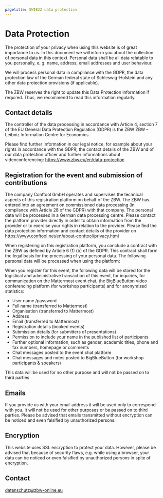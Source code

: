 ```yaml
---
pagetitle: SWIB22 data protection
---
```


# Data Protection

The protection of your privacy when using this website is of great importance to us. In this document we will inform you about the collection of personal data in this context. Personal data shall be all data relatable to you personally, e. g. name, address, email addresses and user behaviour.

We will process personal data in compliance with the GDPR, the data protection law of the German federal state of Schleswig-Holstein and any other data protection provisions (if applicable).

The ZBW reserves the right to update this Data Protection Information if required. Thus, we recommend to read this information regularly.

## Contact details

The controller of the data processing in accordance with Article 4, section 7 of the EU General Data Protection Regulation (GDPR) is the ZBW ZBW &#8211; Leibniz Information Centre for Economics.

Please find further information in our legal notice, for example about your rights in accordance with the GDPR, the contact details of the ZBW and of our data protection officer and further informations about videoconferencing: https://www.zbw.eu/en/data-protection

## Registration for the event and submission of contributions

The company Conftool GmbH operates and supervises the technical aspects of this registration platform on behalf of the ZBW. The ZBW has entered into an agreement on commissioned data processing (in compliance with Article 28 of the GDPR) with that company. The personal data will be processed in a German data processing centre. Please contact the platform provider directly in order to obtain information from the provider or to exercise your rights in relation to the provider. Please find the data protection information and contact details of the provider on https://www.conftool.net/en/about-conftool/privacy.html

When registering on this registration platform, you conclude a contract with the ZBW as defined by Article 6 (1) (b) of the GDPR. This contract shall form the legal basis for the processing of your personal data. The following personal data will be processed when using the platform:

When you register for this event, the following data will be stored for the logistical and administrative transaction of this event, for inquiries, for communication on the Mattermost event chat, the BigBlueButton video conferencing platform (for workshop participants) and for anonymized statistics:

* User name /password
* Full name (transferred to Mattermost)
* Organisation (transferred to Mattermost)
* Address
* Email (transferred to Mattermost)
* Registration details (booked events)
* Submission details (for submitters of presentations)
* Permission to include your name in the published list of participants
* Further optional information, such as gender, academic titles, phone and fax numbers, homepage or comments
* Chat messages posted to the event chat platform
* Chat messages and notes posted to BigBlueButton (for workshop participants & speakers)

This data will be used for no other purpose and will not be passed on to third parties.

## Emails

If you provide us with your email address it will be used only to correspond with you. It will not be used for other purposes or be passed on to third parties. Please be advised that emails transmitted without encryption can be noticed and even falsified by unauthorized persons.

## Encryption

This website uses SSL encryption to protect your data. However, please be advised that because of security flaws, e.g. while using a browser, your data can be noticed or even falsified by unauthorized persons in spite of encryption.

## Contact

datenschutz@zbw-online.eu


